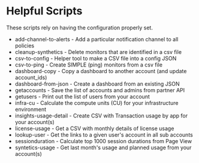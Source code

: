 # Helpful Scripts

These scripts rely on having the configuration properly set.

* add-channel-to-alerts - Add a particular notification channel to all policies
* cleanup-synthetics - Delete monitors that are identified in a csv file
* csv-to-config - Helper tool to make a CSV file into a config JSON
* csv-to-ping - Create SIMPLE (ping) monitors from a csv file
* dashboard-copy - Copy a dashboard to another account (and update account_ids)
* dashboard-from-json - Create a dashboard from an existing JSON
* getaccounts - Save the list of accounts and admins from partner API
* getusers - Print out the list of users from your account
* infra-cu - Calculate the compute units (CU) for your infrastructure environment
* insights-usage-detail - Create CSV with Transaction usage by app for your account(s)
* license-usage - Get a CSV with monthly details of license usage
* lookup-user - Get the links to a given user's account in all sub accounts
* sessionduration - Calculate top 1000 session durations from Page View
* syntetics-usage - Get last month's usage and planned usage from your account(s)
